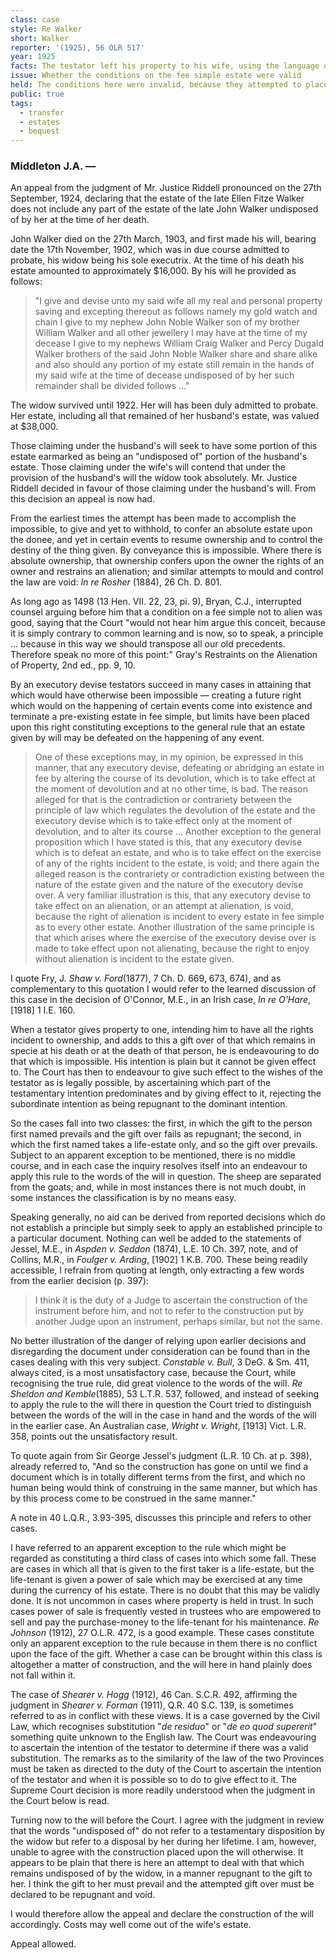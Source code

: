 ```yaml
---
class: case
style: Re Walker
short: Walker
reporter: '(1925), 56 OLR 517'
year: 1925
facts: The testator left his property to his wife, using the language of a fee simple estate. However, he added conditions on alienation to the bequest that would come into place upon his wife's death.
issue: Whether the conditions on the fee simple estate were valid
held: The conditions here were invalid, because they attempted to place a restraint on alienation on a fee simple, which is repugnant to the estate
public: true
tags:
  - transfer
  - estates
  - bequest
---
```






### Middleton J.A. —

An appeal from the judgment of Mr. Justice Riddell pronounced on the 27th September, 1924, declaring that the estate of the late Ellen Fitze Walker does not include any part of the estate of the late John Walker undisposed of by her at the time of her death.

John Walker died on the 27th March, 1903, and first made his will, bearing date the 17th November, 1902, which was in due course admitted to probate, his widow being his sole executrix. At the time of his death his estate amounted to approximately $16,000. By his will he provided as follows:
> "I give and devise unto my said wife all my real and personal property saving and excepting thereout as follows namely my gold watch and chain I give to my nephew John Noble Walker son of my brother William Walker and all other jewellery I may have at the time of my decease I give to my nephews William Craig Walker and Percy Dugald Walker brothers of the said John Noble Walker share and share alike and also should any portion of my estate still remain in the hands of my said wife at the time of decease undisposed of by her such remainder shall be divided follows …"

The widow survived until 1922. Her will has been duly admitted to probate. Her estate, including all that remained of her husband's estate, was valued at $38,000.

Those claiming under the husband's will seek to have some portion of this estate earmarked as being an "undisposed of" portion of the husband's estate. Those claiming under the wife's will contend that under the provision of the husband's will the widow took absolutely. Mr. Justice Riddell decided in favour of those claiming under the husband's will. From this decision an appeal is now had.

From the earliest times the attempt has been made to accomplish the impossible, to give and yet to withhold, to confer an absolute estate upon the donee, and yet in certain events to resume ownership and to control the destiny of the thing given. By conveyance this is impossible. Where there is absolute ownership, that ownership confers upon the owner the rights of an owner and restrains an alienation; and similar attempts to mould and control the law are void: *In re Rosher* (1884), 26 Ch. D. 801.

As long ago as 1498 (13 Hen. VII. 22, 23, pi. 9), Bryan, C.J., interrupted counsel arguing before him that a condition on a fee simple not to alien was good, saying that the Court "would not hear him argue this conceit, because it is simply contrary to common learning and is now, so to speak, a principle … because in this way we should transpose all our old precedents. Therefore speak no more of this point:" Gray's Restraints on the Alienation of Property, 2nd ed., pp. 9, 10.

By an executory devise testators succeed in many cases in attaining that which would have otherwise been impossible — creating a future right which would on the happening of certain events come into existence and terminate a pre-existing estate in fee simple, but limits have been placed upon this right constituting exceptions to the general rule that an estate given by will may be defeated on the happening of any event.
> One of these exceptions may, in my opinion, be expressed in this manner, that any executory devise, defeating or abridging an estate in fee by altering the course of its devolution, which is to take effect at the moment of devolution and at no other time, is bad. The reason alleged for that is the contradiction or contrariety between the principle of law which regulates the devolution of the estate and the executory devise which is to take effect only at the moment of devolution, and to alter its course … Another exception to the general proposition which I have stated is this, that any executory devise which is to defeat an estate, and who is to take effect on the exercise of any of the rights incident to the estate, is void; and there again the alleged reason is the contrariety or contradiction existing between the nature of the estate given and the nature of the executory devise over. A very familiar illustration is this, that any executory devise to take effect on an alienation, or an attempt at alienation, is void, because the right of alienation is incident to every estate in fee simple as to every other estate. Another illustration of the same principle is that which arises where the exercise of the executory devise over is made to take effect upon not alienating, because the right to enjoy without alienation is incident to the estate given.

I quote Fry, J. *Shaw v. Ford*(1877), 7 Ch. D. 669, 673, 674), and as complementary to this quotation I would refer to the learned discussion of this case in the decision of O'Connor, M.E., in an Irish case, *In re O'Hare*, [1918] 1 I.E. 160.

When a testator gives property to one, intending him to have all the rights incident to ownership, and adds to this a gift over of that which remains in specie at his death or at the death of that person, he is endeavouring to do that which is impossible. His intention is plain but it cannot be given effect to. The Court has then to endeavour to give such effect to the wishes of the testator as is legally possible, by ascertaining which part of the testamentary intention predominates and by giving effect to it, rejecting the subordinate intention as being repugnant to the dominant intention.

So the cases fall into two classes: the first, in which the gift to the person first named prevails and the gift over fails as repugnant; the second, in which the first named takes a life-estate only, and so the gift over prevails. Subject to an apparent exception to be mentioned, there is no middle course, and in each case the inquiry resolves itself into an endeavour to apply this rule to the words of the will in question. The sheep are separated from the goats; and, while in most instances there is not much doubt, in some instances the classification is by no means easy.

Speaking generally, no aid can be derived from reported decisions which do not establish a principle but simply seek to apply an established principle to a particular document. Nothing can well be added to the statements of Jessel, M.E., in *Aspden v. Seddon* (1874), L.E. 10 Ch. 397, note, and of Collins, M.R., in *Foulger v. Arding*, [1902] 1 K.B. 700. These being readily accessible, I refrain from quoting at length, only extracting a few words from the earlier decision (p. 397): 
> I think it is the duty of a Judge to ascertain the construction of the instrument before him, and not to refer to the construction put by another Judge upon an instrument, perhaps similar, but not the same.

No better illustration of the danger of relying upon earlier decisions and disregarding the document under consideration can be found than in the cases dealing with this very subject. *Constable v. Bull*, 3 DeG. & Sm. 411, always cited, is a most unsatisfactory case, because the Court, while recognising the true rule, did great violence to the words of the will. *Re Sheldon and Kemble*(1885), 53 L.T.R. 537, followed, and instead of seeking to apply the rule to the will there in question the Court tried to distinguish between the words of the will in the case in hand and the words of the will in the earlier case. An Australian case, *Wright v. Wright*, [1913] Vict. L.R. 358, points out the unsatisfactory result.

To quote again from Sir George Jessel's judgment (L.R. 10 Ch. at p. 398), already referred to, "And so the construction has gone on until we find a document which is in totally different terms from the first, and which no human being would think of construing in the same manner, but which has by this process come to be construed in the same manner."

A note in 40 L.Q.R., 3.93-395, discusses this principle and refers to other cases.

I have referred to an apparent exception to the rule which might be regarded as constituting a third class of cases into which some fall. These are cases in which all that is given to the first taker is a life-estate, but the life-tenant is given a power of sale which may be exercised at any time during the currency of his estate. There is no doubt that this may be validly done. It is not uncommon in cases where property is held in trust. In such cases power of sale is frequently vested in trustees who are empowered to sell and pay the purchase-money to the life-tenant for his maintenance. *Re Johnson* (1912), 27 O.L.R. 472, is a good example. These cases constitute only an apparent exception to the rule because in them there is no conflict upon the face of the gift. Whether a case can be brought within this class is altogether a matter of construction, and the will here in hand plainly does not fall within it.

The case of *Shearer v. Hogg* (1912), 46 Can. S.C.R. 492, affirming the judgment in *Shearer v. Forman* (1911), Q.R. 40 S.C. 139, is sometimes referred to as in conflict with these views. It is a case governed by the Civil Law, which recognises substitution "*de residuo*" or "*de eo quod supererit*" something quite unknown to the English law. The Court was endeavouring to ascertain the intention of the testator to determine if there was a valid substitution. The remarks as to the similarity of the law of the two Provinces must be taken as directed to the duty of the Court to ascertain the intention of the testator and when it is possible so to do to give effect to it. The Supreme Court decision is more readily understood when the judgment in the Court below is read.

Turning now to the will before the Court. I agree with the judgment in review that the words "undisposed of" do not refer to a testamentary disposition by the widow but refer to a disposal by her during her lifetime. I am, however, unable to agree with the construction placed upon the will otherwise. It appears to be plain that there is here an attempt to deal with that which remains undisposed of by the widow, in a manner repugnant to the gift to her. I think the gift to her must prevail and the attempted gift over must be declared to be repugnant and void.

I would therefore allow the appeal and declare the construction of the will accordingly. Costs may well come out of the wife's estate.

Appeal allowed.
